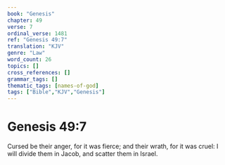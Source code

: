 ```yaml
---
book: "Genesis"
chapter: 49
verse: 7
ordinal_verse: 1481
ref: "Genesis 49:7"
translation: "KJV"
genre: "Law"
word_count: 26
topics: []
cross_references: []
grammar_tags: []
thematic_tags: [names-of-god]
tags: ["Bible","KJV","Genesis"]
---
```


# Genesis 49:7

Cursed be their anger, for it was fierce; and their wrath, for it was cruel: I will divide them in Jacob, and scatter them in Israel.
